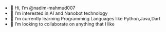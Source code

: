 - 👋 Hi, I’m @nadim-mahmud007
- 👀 I’m interested in AI and Nanobot technology
- 🌱 I’m currently learning Programming Languages like Python,Java,Dart
- 💞️ I’m looking to collaborate on anything that I like
 

<!---
nadim-mahmud007/nadim-mahmud007 is a ✨ special ✨ repository because its `README.md` (this file) appears on your GitHub profile.
You can click the Preview link to take a look at your changes.
--->
